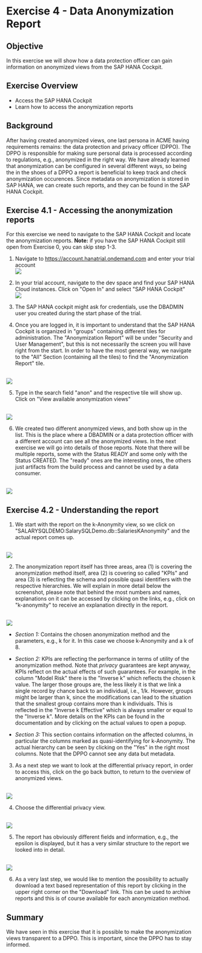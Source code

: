 # Exercise 4 - Data Anonymization Report

## Objective

In this exercise we will show how a data protection officer can gain information on anonymized views from the SAP HANA Cockpit.

## Exercise Overview

- Access the SAP HANA Cockpit
- Learn how to access the anonymization reports

## Background

After having created anonymized views, one last persona in ACME having requirements remains: the data protection and privacy officer (DPPO). The DPPO is responsible for making sure personal data is processed according to regulations, e.g., anonymized in the right way. We have already learned that anonymization can be configured in several different ways, so being the in the shoes of a DPPO a report is beneficial to keep track and check anonymization occurences. Since metadata on anonymization is stored in SAP HANA, we can create such reports, and they can be found in the SAP HANA Cockpit.

## Exercise 4.1 - Accessing the anonymization reports

For this exercise we need to navigate to the SAP HANA Cockpit and locate the anonymization reports. **Note:** if you have the SAP HANA Cockpit still open from Exercise 0, you can skip step 1-3.

1. Navigate to https://account.hanatrial.ondemand.com and enter your trial account
<br>![](/exercises/ex4/images/account_hanatrial.png)

2. In your trial account, navigate to the dev space and find your SAP HANA Cloud instances. Click on "Open In" and select "SAP HANA Cockpit"
<br>![](/exercises/ex4/images/open_hana_cockpit.png)

3. The SAP HANA cockpit might ask for credentials, use the DBADMIN user you created during the start phase of the trial.

4. Once you are logged in, it is important to understand that the SAP HANA Cockpit is organized in "groups" containing different tiles for administration. The "Anonymization Report" will be under "Security and User Management", but this is not necessarily the screen you will have right from the start. In order to have the most general way, we navigate to the "All" Section (containing all the tiles) to find the "Anonymization Report" tile.

<br>![](/exercises/ex4/images/navigate_to_all.png)

5. Type in the search field "anon" and the respective tile will show up. Click on "View available anonymization views"

<br>![](/exercises/ex4/images/find_anon_report_tile.png)

6. We created two different anonymized views, and both show up in the list. This is the place where a DBADMIN or a data protection officer with a different account can see all the anonymized views. In the next exercise we will go into details of those reports. Note that there will be multiple reports, some with the Status READY and some only with the Status CREATED. The "ready" ones are the interesting ones, the others just artifacts from the build process and cannot be used by a data consumer.

<br>![](/exercises/ex4/images/anon_reports.png)

## Exercise 4.2 - Understanding the report

1. We start with the report on the k-Anonymity view, so we click on "SALARYSQLDEMO:SalarySQLDemo.db::SalariesKAnonymity" and the actual report comes up.

<br>![](/exercises/ex4/images/choosing_k_anonymous_report.png)

2. The anonymization report itself has three areas, area (1) is covering the anonymization method itself, area (2) is covering so called "KPIs" and area (3) is reflecting the schema and possible quasi identifiers with the respective hierarchies. We will explain in more detail below the screenshot, please note that behind the most numbers and names, explanations on it can be accessed by clicking on the links, e.g., click on "k-anonymity" to receive an explanation directly in the report.

<br>![](/exercises/ex4/images/k_anonymity_report.png)

- *Section 1:* Contains the chosen anonymization method and the parameters, e.g., k for it. In this case we choose k-Anonymity and a k of 8.

- *Section 2:* KPIs are reflecting the performance in terms of utility of the anonymization method. Note that *privacy* guarantees are kept anyway, KPIs reflect on the actual effects of such guarantees. For example, in the column "Model Risk" there is the "Inverse k" which reflects the chosen k value. The larger those groups are, the less likely it is that we link a single record by chance back to an individual, i.e., 1/k. However, groups might be larger than k, since the modifications can lead to the situation that the smallest group contains more than k individuals. This is reflected in the "Inverse k Effective" which is always smaller or equal to the "Inverse k". More details on the KPIs can be found in the documentation and by clicking on the actual values to open a popup.

- *Section 3:* This section contains information on the affected columns, in particular the columns marked as quasi-identifying for k-Anonymity. The actual hierarchy can be seen by clicking on the "Yes" in the right most columns. Note that the DPPO cannot see any data but metadata.

3. As a next step we want to look at the differential privacy report, in order to access this, click on the go back button, to return to the overview of anonymized views.

<br>![](/exercises/ex4/images/go_back_button.png)

4. Choose the differential privacy view.

<br>![](/exercises/ex4/images/dp_anon_view.png)

5. The report has obviously different fields and information, e.g., the epsilon is displayed, but it has a very similar structure to the report we looked into in detail.

<br>![](/exercises/ex4/images/dp_report.png)

6. As a very last step, we would like to mention the possibility to actually download a text based representation of this report by clicking in the upper right corner on the "Download" link. This can be used to archive reports and this is of course available for each anonymization method.

## Summary

We have seen in this exercise that it is possible to make the anonymization views transparent to a DPPO. This is important, since the DPPO has to stay informed.